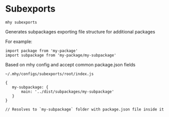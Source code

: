 # Subexports

`mhy subexports`

Generates subpackages exporting file structure for additional packages  

For example:

```
import package from 'my-package'
import subpackage from 'my-package/my-subpackage'
```

Based on mhy config and accept common package.json fields

 ```
 ~/.mhy/configs/subexports/root/index.js

 {
    my-subpackage: {
        main: '../dist/subpackages/my-subpackage'
    }
 }

 // Resolves to `my-subpackage` folder with package.json file inside it
 ```